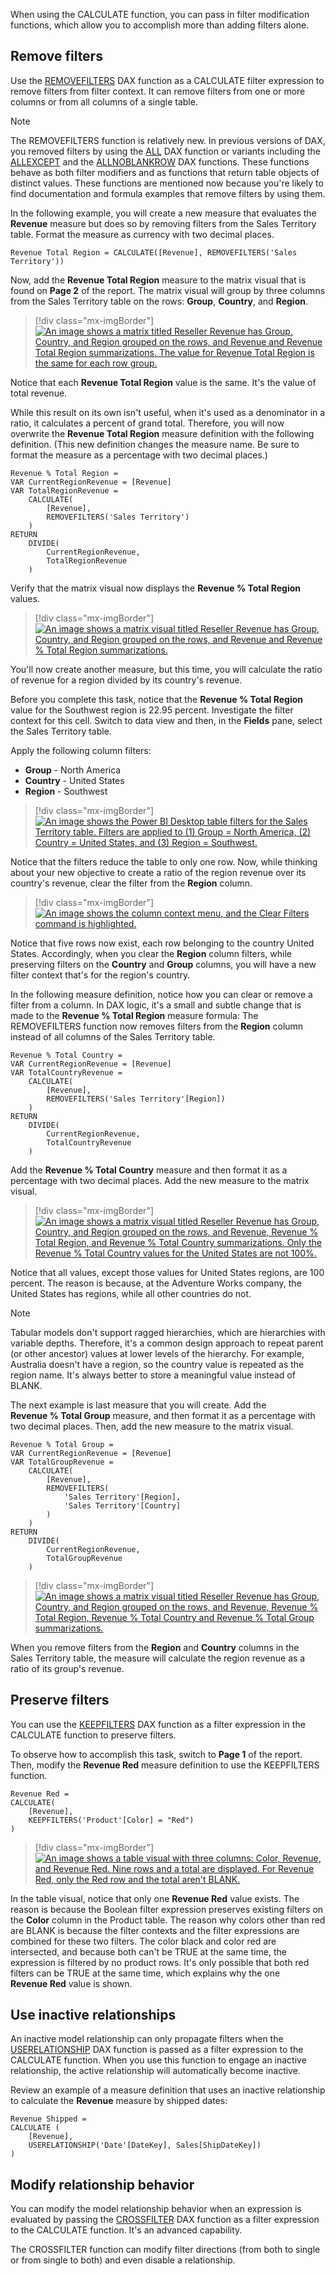 When using the CALCULATE function, you can pass in filter modification functions, which allow you to accomplish more than adding filters alone.

## Remove filters

Use the [REMOVEFILTERS](/dax/removefilters-function-dax/?azure-portal=true) DAX function as a CALCULATE filter expression to remove filters from filter context. It can remove filters from one or more columns or from all columns of a single table.

> [!NOTE]
> The REMOVEFILTERS function is relatively new. In previous versions of DAX, you removed filters by using the [ALL](/dax/all-function-dax/?azure-portal=true) DAX function or variants including the [ALLEXCEPT](/dax/allexcept-function-dax/?azure-portal=true) and the [ALLNOBLANKROW](/dax/allnoblankrow-function-dax/?azure-portal=true) DAX functions. These functions behave as both filter modifiers and as functions that return table objects of distinct values. These functions are mentioned now because you're likely to find documentation and formula examples that remove filters by using them.

In the following example, you will create a new measure that evaluates the **Revenue** measure but does so by removing filters from the Sales Territory table. Format the measure as currency with two decimal places.

```dax
Revenue Total Region = CALCULATE([Revenue], REMOVEFILTERS('Sales Territory'))
```

Now, add the **Revenue Total Region** measure to the matrix visual that is found on **Page 2** of the report. The matrix visual will group by three columns from the Sales Territory table on the rows: **Group**, **Country**, and **Region**.

> [!div class="mx-imgBorder"]
> [![An image shows a matrix titled Reseller Revenue has Group, Country, and Region grouped on the rows, and Revenue and Revenue Total Region summarizations. The value for Revenue Total Region is the same for each row group.](../media/dax-matrix-sales-territory-revenue-1-ss.png)](../media/dax-matrix-sales-territory-revenue-1-ss.png#lightbox)

Notice that each **Revenue Total Region** value is the same. It's the value of total revenue.

While this result on its own isn't useful, when it's used as a denominator in a ratio, it calculates a percent of grand total. Therefore, you will now overwrite the **Revenue Total Region** measure definition with the following definition. (This new definition changes the measure name. Be sure to format the measure as a percentage with two decimal places.)

```dax
Revenue % Total Region =
VAR CurrentRegionRevenue = [Revenue]
VAR TotalRegionRevenue =
	CALCULATE(
		[Revenue],
		REMOVEFILTERS('Sales Territory')
	)
RETURN
	DIVIDE(
		CurrentRegionRevenue,
		TotalRegionRevenue
	)
```

Verify that the matrix visual now displays the **Revenue % Total Region** values.

> [!div class="mx-imgBorder"]
> [![An image shows a matrix visual titled Reseller Revenue has Group, Country, and Region grouped on the rows, and Revenue and Revenue % Total Region summarizations.](../media/dax-matrix-sales-territory-revenue-2-ss.png)](../media/dax-matrix-sales-territory-revenue-2-ss.png#lightbox)

You'll now create another measure, but this time, you will calculate the ratio of revenue for a region divided by its country's revenue.

Before you complete this task, notice that the **Revenue % Total Region** value for the Southwest region is 22.95 percent. Investigate the filter context for this cell. Switch to data view and then, in the **Fields** pane, select the Sales Territory table. 

Apply the following column filters:

- **Group** - North America
- **Country** - United States
- **Region** - Southwest

> [!div class="mx-imgBorder"]
> [![An image shows the Power BI Desktop table filters for the Sales Territory table. Filters are applied to (1) Group = North America, (2) Country = United States, and (3) Region = Southwest.](../media/dax-table-sales-territory-column-filters-ssm.png)](../media/dax-table-sales-territory-column-filters-ssm.png#lightbox)

Notice that the filters reduce the table to only one row. Now, while thinking about your new objective to create a ratio of the region revenue over its country's revenue, clear the filter from the **Region** column.

> [!div class="mx-imgBorder"]
> [![An image shows the column context menu, and the Clear Filters command is highlighted.](../media/dax-sales-territory-table-column-filters-clear-ssm.png)](../media/dax-sales-territory-table-column-filters-clear-ssm.png#lightbox)

Notice that five rows now exist, each row belonging to the country United States. Accordingly, when you clear the **Region** column filters, while preserving filters on the **Country** and **Group** columns, you will have a new filter context that's for the region's country.

In the following measure definition, notice how you can clear or remove a filter from a column. In DAX logic, it's a small and subtle change that is made to the **Revenue % Total Region** measure formula: The REMOVEFILTERS function now removes filters from the **Region** column instead of all columns of the Sales Territory table.

```dax
Revenue % Total Country =
VAR CurrentRegionRevenue = [Revenue]
VAR TotalCountryRevenue =
	CALCULATE(
		[Revenue],
		REMOVEFILTERS('Sales Territory'[Region])
	)
RETURN
	DIVIDE(
		CurrentRegionRevenue,
		TotalCountryRevenue
	)
```

Add the **Revenue % Total Country** measure and then format it as a percentage with two decimal places. Add the new measure to the matrix visual.

> [!div class="mx-imgBorder"]
> [![An image shows a matrix visual titled Reseller Revenue has Group, Country, and Region grouped on the rows, and Revenue, Revenue % Total Region, and Revenue % Total Country summarizations. Only the Revenue % Total Country values for the United States are not 100%.](../media/dax-matrix-sales-territory-revenue-3-ssm.png)](../media/dax-matrix-sales-territory-revenue-3-ssm.png#lightbox)

Notice that all values, except those values for United States regions, are 100 percent. The reason is because, at the Adventure Works company, the United States has regions, while all other countries do not.

> [!NOTE]
> Tabular models don't support ragged hierarchies, which are hierarchies with variable depths. Therefore, it's a common design approach to repeat parent (or other ancestor) values at lower levels of the hierarchy. For example, Australia doesn't have a region, so the country value is repeated as the region name. It's always better to store a meaningful value instead of BLANK.

The next example is last measure that you will create. Add the **Revenue % Total Group** measure, and then format it as a percentage with two decimal places. Then, add the new measure to the matrix visual.

```dax
Revenue % Total Group =
VAR CurrentRegionRevenue = [Revenue]
VAR TotalGroupRevenue =
	CALCULATE(
		[Revenue],
		REMOVEFILTERS(
			'Sales Territory'[Region],
			'Sales Territory'[Country]
		)
	)
RETURN
	DIVIDE(
		CurrentRegionRevenue,
		TotalGroupRevenue
	)
```

> [!div class="mx-imgBorder"]
> [![An image shows a matrix visual titled Reseller Revenue has Group, Country, and Region grouped on the rows, and Revenue, Revenue % Total Region, Revenue % Total Country and Revenue % Total Group summarizations.](../media/dax-matrix-sales-territory-revenue-4-ss.png)](../media/dax-matrix-sales-territory-revenue-4-ss.png#lightbox)

When you remove filters from the **Region** and **Country** columns in the Sales Territory table, the measure will calculate the region revenue as a ratio of its group's revenue.

## Preserve filters

You can use the [KEEPFILTERS](/dax/keepfilters-function-dax/?azure-portal=true) DAX function as a filter expression in the CALCULATE function to preserve filters. 

To observe how to accomplish this task, switch to **Page 1** of the report. Then, modify the **Revenue Red** measure definition to use the KEEPFILTERS function.

```dax
Revenue Red =
CALCULATE(
	[Revenue],
	KEEPFILTERS('Product'[Color] = "Red")
)
```

> [!div class="mx-imgBorder"]
> [![An image shows a table visual with three columns: Color, Revenue, and Revenue Red. Nine rows and a total are displayed. For Revenue Red, only the Red row and the total aren't BLANK.](../media/dax-table-color-revenue-red-keep-filters-ss.png)](../media/dax-table-color-revenue-red-keep-filters-ss.png#lightbox)

In the table visual, notice that only one **Revenue Red** value exists. The reason is because the Boolean filter expression preserves existing filters on the **Color** column in the Product table. The reason why colors other than red are BLANK is because the filter contexts and the filter expressions are combined for these two filters. The color black and color red are intersected, and because both can't be TRUE at the same time, the expression is filtered by no product rows. It's only possible that both red filters can be TRUE at the same time, which explains why the one **Revenue Red** value is shown.

## Use inactive relationships

An inactive model relationship can only propagate filters when the [USERELATIONSHIP](/dax/userelationship-function-dax/?azure-portal=true) DAX function is passed as a filter expression to the CALCULATE function. When you use this function to engage an inactive relationship, the active relationship will automatically become inactive.

Review an example of a measure definition that uses an inactive relationship to calculate the **Revenue** measure by shipped dates:

```dax
Revenue Shipped =
CALCULATE (
	[Revenue],
	USERELATIONSHIP('Date'[DateKey], Sales[ShipDateKey])
)
```

## Modify relationship behavior


You can modify the model relationship behavior when an expression is evaluated by passing the [CROSSFILTER](/dax/crossfilter-function/?azure-portal=true) DAX function as a filter expression to the CALCULATE function. It's an advanced capability.

The CROSSFILTER function can modify filter directions (from both to single or from single to both) and even disable a relationship.
